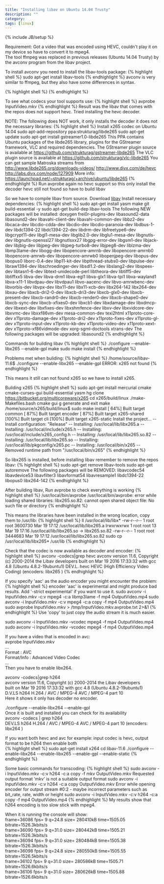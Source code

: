 ```yaml
---
title: "Installing libav on Ubuntu 14.04 Trusty"
description: ""
category: 
tags: [linux]
---
```

{% include JB/setup %}

Requirement: Got a video that was encoded using HEVC, couldn't play it on my device so have to convert it to mpeg4.  
The tool ffmpeg was replaced in previous releases (Ubuntu 14.04 Trusty) by the avconv program from the libav project.

To install avconv you need to install the libav-tools package:
{% highlight shell %}
sudo apt-get install libav-tools
{% endhighlight %}
avconv is very similar to ffmpeg, but they also have some differences in syntax.

{% highlight shell %}
{% endhighlight %}

To see what codecs your tool supports use:
{% highlight shell %}
avprobe InputVideo.mkv
{% endhighlight %}
Result was the libav that comes with the repos does not support hevc. Tried installing the hevc decoder.

NOTE: The following does NOT work, it only installs the decoder it does not the necessary libraries:
{% highlight shell %}
Install x265 codec on Ubuntu 14.04
sudo apt-add-repository ppa:strukturag/libde265
sudo apt-get update
sudo apt-get install gstreamer1.0-libde265
This PPA contains Ubuntu packages of the libde265 library, plugins for
the GStreamer framework, VLC and required dependencies.
The GStreamer plugin source is available at
https://github.com/strukturag/gstreamer-libde265
The VLC plugin source is available at
https://github.com/strukturag/vlc-libde265
You can get sample Matroska streams from
http://www.libde265.org/downloads-videos/
http://www.divx.com/de/hevc
http://labs.divx.com/node/127909
 More info: https://launchpad.net/~strukturag/+archive/ubuntu/libde265
{% endhighlight %}
Run avprobe again no hevc support so this only install the decoder hevc still not found so have to build libav 

So we have to compile libav from source.
Download [libav](https://libav.org/releases/libav-11.6.tar.gz)
Install necessary dependencies:
{% highlight shell %}
sudo apt-get install yasm make git build-essential -y
sudo apt-get build-dep libav-tools
The following NEW packages will be installed:
  doxygen frei0r-plugins-dev libasound2-data libasound2-dev
  libavahi-client-dev libavahi-common-dev libbz2-dev libcaca-dev
  libcdio-cdda-dev libcdio-dev libcdio-paranoia-dev libdbus-1-dev libdc1394-22
  libdc1394-22-dev libdrm-dev libfreetype6-dev libgcrypt11-dev libgl1-mesa-dev
  libglib2.0-dev libglu1-mesa-dev libgnutls-dev libgnutls-openssl27
  libgnutlsxx27 libgpg-error-dev libgsm1-dev libjack-dev libjbig-dev
  libjpeg-dev libjpeg-turbo8-dev libjpeg8-dev liblzma-dev libmp3lame-dev
  libogg-dev libopencore-amrnb-dev libopencore-amrnb0 libopencore-amrwb-dev
  libopencore-amrwb0 libopenjpeg-dev libopus-dev libopus0 liborc-0.4-dev
  libp11-kit-dev libpthread-stubs0-dev libpulse-dev libraw1394-dev
  libschroedinger-dev libsdl1.2-dev libslang2-dev libspeex-dev libtasn1-6-dev
  libtext-unidecode-perl libtheora-dev libtiff5-dev libtiffxx5 libva-dev
  libva-drm1 libva-egl1 libva-glx1 libva-tpi1 libva-wayland1 libva-x11-1
  libvdpau-dev libvdpau1 libvo-aacenc-dev libvo-amrwbenc-dev libvorbis-dev
  libvpx-dev libx11-dev libx11-xcb-dev libx264-142 libx264-dev libxau-dev
  libxcb-dri2-0-dev libxcb-dri3-dev libxcb-glx0-dev libxcb-present-dev
  libxcb-randr0-dev libxcb-render0-dev libxcb-shape0-dev libxcb-sync-dev
  libxcb-xfixes0-dev libxcb1-dev libxdamage-dev libxdmcp-dev libxext-dev
  libxfixes-dev libxshmfence-dev libxv-dev libxvidcore-dev libxvmc-dev
  libxxf86vm-dev mesa-common-dev texi2html x11proto-core-dev
  x11proto-damage-dev x11proto-dri2-dev x11proto-fixes-dev x11proto-gl-dev
  x11proto-input-dev x11proto-kb-dev x11proto-video-dev x11proto-xext-dev
  x11proto-xf86vidmode-dev xorg-sgml-doctools xtrans-dev
The following packages will be upgraded:
  libasound2
{% endhighlight %}

Commands for building libav
{% highlight shell %}
./configure --enable-libx265 --enable-gpl
make
sudo make install
{% endhighlight %}

Problems met when buliding:
{% highlight shell %}
/home/source/libav-11.6$ ./configure --enable-libx265 --enable-gpl
ERROR: x265 not found
{% endhighlight %}

This means it still can not found x265 so we have to install x265.

Building x265
{% highlight shell %}
sudo apt-get install mercurial cmake cmake-curses-gui build-essential yasm
hg clone https://bitbucket.org/multicoreware/x265
cd x265/build/linux
./make-Makefiles.bash
cmake gui g generate and exit
make
/home/source/x265/build/linux$ sudo make install
[ 64%] Built target common
[ 87%] Built target encoder
[ 87%] Built target x265-shared
[100%] Built target cli
[100%] Built target x265-static
Install the project...
-- Install configuration: "Release"
-- Installing: /usr/local/lib/libx265.a
-- Installing: /usr/local/include/x265.h
-- Installing: /usr/local/include/x265_config.h
-- Installing: /usr/local/lib/libx265.so.82
-- Installing: /usr/local/lib/libx265.so
-- Installing: /usr/local/lib/pkgconfig/x265.pc
-- Installing: /usr/local/bin/x265
-- Removed runtime path from "/usr/local/bin/x265"
{% endhighlight %}

So libx265 is installed, before installing libav remember to remove the repos libav:
{% highlight shell %}
sudo apt-get remove libav-tools
sudo apt-get autoremove
The following packages will be REMOVED:
  libavcodec54 libavdevice53 libavfilter3 libavformat54 libavresample1
  libdc1394-22 libopus0 libx264-142
{% endhighlight %}

After building libav, Run avprobe to check everything is working
{% highlight shell %}
/usr/local/bin/avprobe
/usr/local/bin/avprobe: error while loading shared libraries: libx265.so.82: cannot open shared object file: No such file or directory
{% endhighlight %}

This means the libraries have been installed in the wrong location, copy them to /usr/lib:
{% highlight shell %}
ll /usr/local/lib/libx*
-rw-r--r-- 1 root root 3600730 Mar 19 17:12 /usr/local/lib/libx265.a
lrwxrwxrwx 1 root root      13 Mar 19 17:16 /usr/local/lib/libx265.so -> libx265.so.82
-rw-r--r-- 1 root root 3444683 Mar 19 17:12 /usr/local/lib/libx265.so.82
sudo cp /usr/local/lib/libx265* /usr/lib
{% endhighlight %}

Check that the codec is now available as decoder and encoder:
{% highlight shell %}
avconv -codecs|grep hevc
avconv version 11.6, Copyright (c) 2000-2014 the Libav developers
  built on Mar 19 2016 17:33:32 with gcc 4.8 (Ubuntu 4.8.2-19ubuntu1)
DEV.L. hevc                 HEVC (High Efficiency Video Coding) (encoders: libx265 )
{% endhighlight %}

If you specify 'aac' as the audio encoder you might encounter the problem:
{% highlight shell %}
encoder 'aac' is experimental and might produce bad results.
Add '-strict experimental' if you want to use it.
sudo avconv -i InputVideo.mkv -c:v mpeg4 -c:a libmp3lame -f mp4 OutputVideo.mp4
sudo avconv -i InputVideo.mkv -c:v mpeg4 -c:a copy -f mp4 OutputVideo.mp4
sudo avprobe InputVideo.mkv > /tmp/InputVideo.mkv.avprobe.txt 2>&1
{% endhighlight %}
Use 'copy' to just copy the audio stream it is much easier.

sudo avconv -i InputVideo.mkv -vcodec mpeg4 -f mp4 OutputVideo.mp4  
sudo avconv -i InputVideo.mkv -vcodec mpeg4 -f mp4 OutputVideo.mp4  

If you have a video that is encoded in avc:  
avprobe InputVideo.mkv  
...  
Format                                   : AVC  
Format/Info                              : Advanced Video Codec  
...  
Then you have to enable libx264.

avconv -codecs|grep h264  
avconv version 11.6, Copyright (c) 2000-2014 the Libav developers  
  built on Mar 19 2016 17:33:32 with gcc 4.8 (Ubuntu 4.8.2-19ubuntu1)  
D.V.LS h264                 H.264 / AVC / MPEG-4 AVC / MPEG-4 part 10  
Here it shows it only has decoder no encoder.

./configure --enable-libx264 --enable-gpl  
Once it is built and installed you can check for its availability  
avconv -codecs | grep h264  
DEV.LS h264                 H.264 / AVC / MPEG-4 AVC / MPEG-4 part 10 (encoders: libx264 )

If you want both hevc and avc for example: input codec is hevc, output format to be h264 then enable both  
{% highlight shell %}
sudo apt-get install x264
cd libav-11.6
./configure --enable-libx264 --enable-libx265 --enable-gpl --enable-static
{% endhighlight %}

Some basic commands for transcoding:
{% highlight shell %}
sudo avconv -i InputVideo.mkv -c:v h264 -c:a copy -f mkv OutputVideo.mkv
Requested output format 'mkv' is not a suitable output format
sudo avconv -i InputVideo.mkv -c:v h264 -c:a copy OutputVideo.mkv
Error while opening encoder for output stream #0:2 - maybe incorrect parameters such as bit_rate, rate, width or height
sudo avconv -i InputVideo.mkv -c:v h264 -c:a copy -f mp4 OutputVideo.mp4
{% endhighlight %}
My results show that h264 encoding is too slow stick with mpeg4.

When it is running the console will show:  
frame=36086 fps=  9 q=24.8 size=  280410kB time=1505.05 bitrate=1526.3kbits/s   
frame=36090 fps=  9 q=31.0 size=  280442kB time=1505.21 bitrate=1526.3kbits/s   
frame=36094 fps=  9 q=31.0 size=  280484kB time=1505.38 bitrate=1526.3kbits/s   
frame=36098 fps=  9 q=24.8 size=  280550kB time=1505.55 bitrate=1526.5kbits/s   
frame=36102 fps=  9 q=31.0 size=  280586kB time=1505.71 bitrate=1526.6kbits/s   
frame=36106 fps=  9 q=31.0 size=  280626kB time=1505.88 bitrate=1526.6kbits/s   

